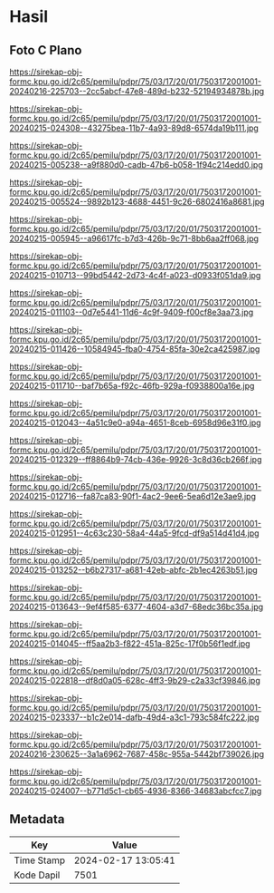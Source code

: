 # Hasil

## Foto C Plano

https://sirekap-obj-formc.kpu.go.id/2c65/pemilu/pdpr/75/03/17/20/01/7503172001001-20240216-225703--2cc5abcf-47e8-489d-b232-52194934878b.jpg

https://sirekap-obj-formc.kpu.go.id/2c65/pemilu/pdpr/75/03/17/20/01/7503172001001-20240215-024308--43275bea-11b7-4a93-89d8-6574da19b111.jpg

https://sirekap-obj-formc.kpu.go.id/2c65/pemilu/pdpr/75/03/17/20/01/7503172001001-20240215-005238--a9f880d0-cadb-47b6-b058-1f94c214edd0.jpg

https://sirekap-obj-formc.kpu.go.id/2c65/pemilu/pdpr/75/03/17/20/01/7503172001001-20240215-005524--9892b123-4688-4451-9c26-6802416a8681.jpg

https://sirekap-obj-formc.kpu.go.id/2c65/pemilu/pdpr/75/03/17/20/01/7503172001001-20240215-005945--a96617fc-b7d3-426b-9c71-8bb6aa2ff068.jpg

https://sirekap-obj-formc.kpu.go.id/2c65/pemilu/pdpr/75/03/17/20/01/7503172001001-20240215-010713--99bd5442-2d73-4c4f-a023-d0933f051da9.jpg

https://sirekap-obj-formc.kpu.go.id/2c65/pemilu/pdpr/75/03/17/20/01/7503172001001-20240215-011103--0d7e5441-11d6-4c9f-9409-f00cf8e3aa73.jpg

https://sirekap-obj-formc.kpu.go.id/2c65/pemilu/pdpr/75/03/17/20/01/7503172001001-20240215-011426--10584945-fba0-4754-85fa-30e2ca425987.jpg

https://sirekap-obj-formc.kpu.go.id/2c65/pemilu/pdpr/75/03/17/20/01/7503172001001-20240215-011710--baf7b65a-f92c-46fb-929a-f0938800a16e.jpg

https://sirekap-obj-formc.kpu.go.id/2c65/pemilu/pdpr/75/03/17/20/01/7503172001001-20240215-012043--4a51c9e0-a94a-4651-8ceb-6958d96e31f0.jpg

https://sirekap-obj-formc.kpu.go.id/2c65/pemilu/pdpr/75/03/17/20/01/7503172001001-20240215-012329--ff8864b9-74cb-436e-9926-3c8d36cb266f.jpg

https://sirekap-obj-formc.kpu.go.id/2c65/pemilu/pdpr/75/03/17/20/01/7503172001001-20240215-012716--fa87ca83-90f1-4ac2-9ee6-5ea6d12e3ae9.jpg

https://sirekap-obj-formc.kpu.go.id/2c65/pemilu/pdpr/75/03/17/20/01/7503172001001-20240215-012951--4c63c230-58a4-44a5-9fcd-df9a514d41d4.jpg

https://sirekap-obj-formc.kpu.go.id/2c65/pemilu/pdpr/75/03/17/20/01/7503172001001-20240215-013252--b6b27317-a681-42eb-abfc-2b1ec4263b51.jpg

https://sirekap-obj-formc.kpu.go.id/2c65/pemilu/pdpr/75/03/17/20/01/7503172001001-20240215-013643--9ef4f585-6377-4604-a3d7-68edc36bc35a.jpg

https://sirekap-obj-formc.kpu.go.id/2c65/pemilu/pdpr/75/03/17/20/01/7503172001001-20240215-014045--ff5aa2b3-f822-451a-825c-17f0b56f1edf.jpg

https://sirekap-obj-formc.kpu.go.id/2c65/pemilu/pdpr/75/03/17/20/01/7503172001001-20240215-022818--df8d0a05-628c-4ff3-9b29-c2a33cf39846.jpg

https://sirekap-obj-formc.kpu.go.id/2c65/pemilu/pdpr/75/03/17/20/01/7503172001001-20240215-023337--b1c2e014-dafb-49d4-a3c1-793c584fc222.jpg

https://sirekap-obj-formc.kpu.go.id/2c65/pemilu/pdpr/75/03/17/20/01/7503172001001-20240216-230625--3a1a6962-7687-458c-955a-5442bf739026.jpg

https://sirekap-obj-formc.kpu.go.id/2c65/pemilu/pdpr/75/03/17/20/01/7503172001001-20240215-024007--b771d5c1-cb65-4936-8366-34683abcfcc7.jpg


## Metadata

| Key        | Value               |
| ---------- | ------------------- |
| Time Stamp | 2024-02-17 13:05:41 |
| Kode Dapil | 7501                |



